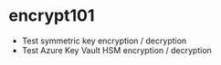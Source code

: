 # encrypt101
* Test symmetric key encryption / decryption
* Test Azure Key Vault HSM encryption / decryption
